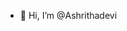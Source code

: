 - 👋 Hi, I’m @Ashrithadevi


<!---
Ashrithadevi/Ashrithadevi is a ✨ special ✨ repository because its `README.md` (this file) appears on your GitHub profile.
You can click the Preview link to take a look at your changes.
--->
